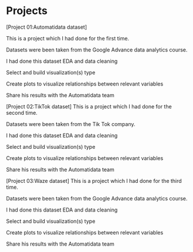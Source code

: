# Projects

[Project 01:Automatidata dataset]

This is a project which I had done for the first time.

Datasets were been taken from the Google Advance data analytics course.

I had done this dataset EDA and data cleaning

Select and build visualization(s) type

Create plots to visualize relationships between relevant variables

Share his results with the Automatidata team

[Project 02:TikTok dataset]
This is a project which I had done for the second time.

Datasets were been taken from the Tik Tok company.

I had done this dataset EDA and data cleaning

Select and build visualization(s) type

Create plots to visualize relationships between relevant variables

Share his results with the Automatidata team

[Project 03:Waze dataset]
This is a project which I had done for the third time.

Datasets were been taken from the Google Advance data analytics course.

I had done this dataset EDA and data cleaning

Select and build visualization(s) type

Create plots to visualize relationships between relevant variables

Share his results with the Automatidata team
